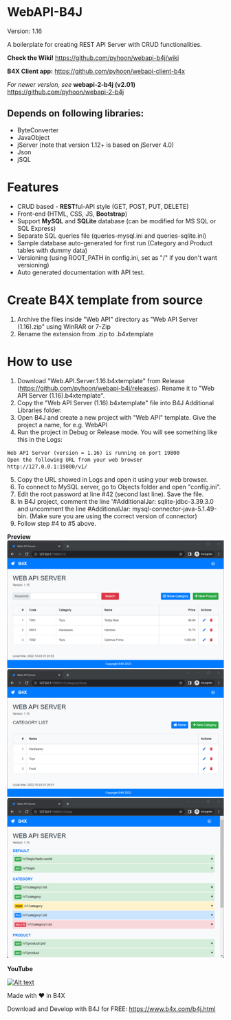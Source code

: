 # WebAPI-B4J
Version: 1.16

A boilerplate for creating REST API Server with CRUD functionalities.

**Check the Wiki!** https://github.com/pyhoon/webapi-b4j/wiki

**B4X Client app:** https://github.com/pyhoon/webapi-client-b4x

*For newer version, see* **webapi-2-b4j (v2.01)** https://github.com/pyhoon/webapi-2-b4j

## Depends on following libraries:
- ByteConverter
- JavaObject
- jServer (note that version 1.12+ is based on jServer 4.0)
- Json
- jSQL

# Features
- CRUD based - **REST**ful-API style (GET, POST, PUT, DELETE)
- Front-end (HTML, CSS, JS, **Bootstrap**)
- Support **MySQL** and **SQLite** database (can be modified for MS SQL or SQL Express)
- Separate SQL queries file (queries-mysql.ini and queries-sqlite.ini)
- Sample database auto-generated for first run (Category and Product tables with dummy data)
- Versioning (using ROOT_PATH in config.ini, set as "/" if you don't want versioning)
- Auto generated documentation with API test.

# Create B4X template from source
1. Archive the files inside "Web API" directory as "Web API Server (1.16).zip" using WinRAR or 7-Zip
2. Rename the extension from .zip to .b4xtemplate

# How to use
1. Download "Web.API.Server.1.16.b4xtemplate" from Release (https://github.com/pyhoon/webapi-b4j/releases). Rename it to "Web API Server (1.16).b4xtemplate".
2. Copy the "Web API Server (1.16).b4xtemplate" file into B4J Additional Libraries folder.
3. Open B4J and create a new project with "Web API" template. Give the project a name, for e.g. WebAPI
4. Run the project in Debug or Release mode. You will see something like this in the Logs:
```
Web API Server (version = 1.16) is running on port 19800
Open the following URL from your web browser
http://127.0.0.1:19800/v1/
```
5. Copy the URL showed in Logs and open it using your web browser.
6. To connect to MySQL server, go to Objects folder and open "config.ini".
7. Edit the root password at line #42 (second last line). Save the file.
8. In B4J project, comment the line '#AdditionalJar: sqlite-jdbc-3.39.3.0 and uncomment the line #AdditionalJar: mysql-connector-java-5.1.49-bin. (Make sure you are using the correct version of connector)
9. Follow step #4 to #5 above.

**Preview**
<img src="https://github.com/pyhoon/webapi-b4j/raw/main/Preview/web-api-01.png" title="Homepage" />
<img src="https://github.com/pyhoon/webapi-b4j/raw/main/Preview/web-api-02.png" title="Category" />
<img src="https://github.com/pyhoon/webapi-b4j/raw/main/Preview/web-api-03.png" title="Documentation" />

**YouTube**

[![Alt text](https://img.youtube.com/vi/umSSfja5Dzg/0.jpg)](https://youtu.be/umSSfja5Dzg)

Made with ❤ in B4X

Download and Develop with B4J for FREE: https://www.b4x.com/b4j.html
